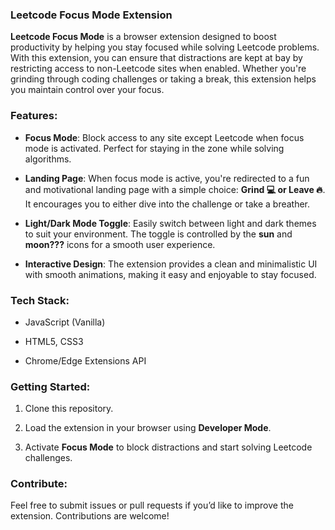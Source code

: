 ### **Leetcode Focus Mode Extension**

**Leetcode Focus Mode** is a browser extension designed to boost productivity by helping you stay focused while solving Leetcode problems. With this extension, you can ensure that distractions are kept at bay by restricting access to non-Leetcode sites when enabled. Whether you're grinding through coding challenges or taking a break, this extension helps you maintain control over your focus.

### **Features:**

- **Focus Mode**: Block access to any site except Leetcode when focus mode is activated. Perfect for staying in the zone while solving algorithms.
    
- **Landing Page**: When focus mode is active, you're redirected to a fun and motivational landing page with a simple choice: **Grind 💻 or Leave 🔥**. It encourages you to either dive into the challenge or take a breather.
    
- **Light/Dark Mode Toggle**: Easily switch between light and dark themes to suit your environment. The toggle is controlled by the **sun** and **moon???** icons for a smooth user experience.
    
- **Interactive Design**: The extension provides a clean and minimalistic UI with smooth animations, making it easy and enjoyable to stay focused.
    

### **Tech Stack:**

- JavaScript (Vanilla)
    
- HTML5, CSS3
    
- Chrome/Edge Extensions API
    

### **Getting Started:**

1. Clone this repository.
    
2. Load the extension in your browser using **Developer Mode**.
    
3. Activate **Focus Mode** to block distractions and start solving Leetcode challenges.
    

### **Contribute**:

Feel free to submit issues or pull requests if you’d like to improve the extension. Contributions are welcome!